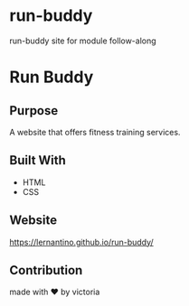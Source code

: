 # run-buddy
run-buddy site for module follow-along

# Run Buddy

## Purpose
A website that offers fitness training services.

## Built With
* HTML
* CSS

## Website
https://lernantino.github.io/run-buddy/

## Contribution
made with ❤️ by victoria
